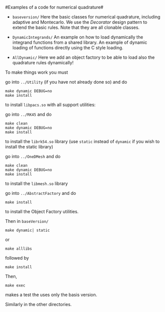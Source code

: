 #Examples of a code for numerical quadrature#

* `baseversion/` Here the basic classes for numerical quadrature,
  including adaptive and Montecarlo. We use the *Decorator* design pattern to
  extend the basic rules. Note that they are all clonable classes.

* `DynamicIntegrands/` An example on how to load dynamically the
  integrand functions from a shared library. An example of dynamic loading of
  functions directly using the C style loading.

* `AllDynamic/` Here we add an object factory to be able to load also the quadrature rules dynamically!

To make things work you must

go into `../Utility` (if you have not already done so) and do

    make dynamic DEBUG=no
    make install

to install `libpacs.so` with all support utilities:

go into `../RK45` and do

    make clean
    make dynamic DEBUG=no
    make install

to install the `librk54.so` library (use `static` instead of `dynamic` if you wish to install the static library)

go into `../OneDMesh` and do

    make clean
    make dynamic DEBUG=no
    make install

to install the `libmesh.so` library

go into `../AbstractFactory` and do

    make install

to install the Object Factory utilities.

Then in `baseVersion/`

    make dynamic| static 
  
  or

    make alllibs
    
followed by

    make install

Then,

    make exec 
    
makes a test the uses only the basis version.

Similarly in the other directories.

